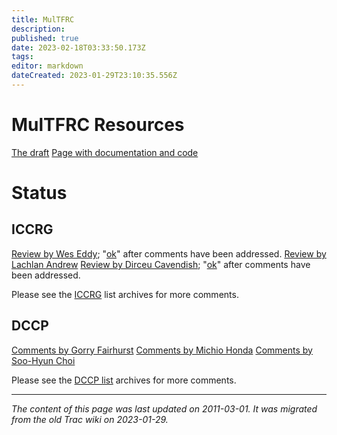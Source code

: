 ```yaml
---
title: MulTFRC
description: 
published: true
date: 2023-02-18T03:33:50.173Z
tags: 
editor: markdown
dateCreated: 2023-01-29T23:10:35.556Z
---
```



# MulTFRC Resources 
[The draft](http://tools.ietf.org/html/draft-irtf-iccrg-multfrc)
[Page with documentation and code](http://heim.ifi.uio.no/~michawe/research/projects/multfrc/index.html)
# Status
## ICCRG
[Review by Wes Eddy](http://oakham.cs.ucl.ac.uk/pipermail/iccrg/2010-January/000724.html); "[ok](http://oakham.cs.ucl.ac.uk/pipermail/iccrg/2010-August/000821.html)" after comments have been addressed.
[Review by Lachlan Andrew](http://oakham.cs.ucl.ac.uk/pipermail/iccrg/2010-January/000726.html)
[Review by Dirceu Cavendish](http://oakham.cs.ucl.ac.uk/pipermail/iccrg/2010-January/000727.html); "[ok](http://oakham.cs.ucl.ac.uk/pipermail/iccrg/2010-July/000806.html)" after comments have been addressed.

Please see the [ICCRG](http://oakham.cs.ucl.ac.uk/pipermail/iccrg/) list archives for more comments.
## DCCP
[Comments by Gorry Fairhurst](http://www.ietf.org/mail-archive/web/dccp/current/msg03469.html)
[Comments by Michio Honda](http://www.ietf.org/mail-archive/web/dccp/current/msg03475.html)
[Comments by Soo-Hyun Choi](http://www.ietf.org/mail-archive/web/dccp/current/msg03489.html)

Please see the [DCCP list](http://www.ietf.org/mail-archive/web/dccp/current/maillist.html) archives for more comments.
&nbsp;
&nbsp;
&nbsp;

---

*The content of this page was last updated on 2011-03-01. It was migrated from the old Trac wiki on 2023-01-29.*